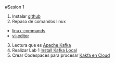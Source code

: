 #Sesion 1

1. Instalar [github](https://git-scm.com/downloads)
2. Repaso de comandos linux
-	[linux-commands](https://github.com/adsoftsito/paradigmas-programacion/blob/main/w1/linuxcommands.pdf)
-	[vi-editor](https://github.com/adsoftsito/paradigmas-programacion/blob/main/w1/vi-editor.pdf)
3. Lectura que es [Apache Kafka](https://www.redhat.com/es/topics/integration/what-is-apache-kafka)
4. Realizar Lab 1 [Install Kafka Local](https://kafka.apache.org/quickstart#quickstart_kafkaconnect)
5. Crear Codespaces para procesar [Kakfa en Cloud](https://docs.google.com/document/d/13qHtwi2nHHj4-tbd2tcpMk3lZdAkEQRReJQOmY5c_Kw/edit?usp=sharing)
